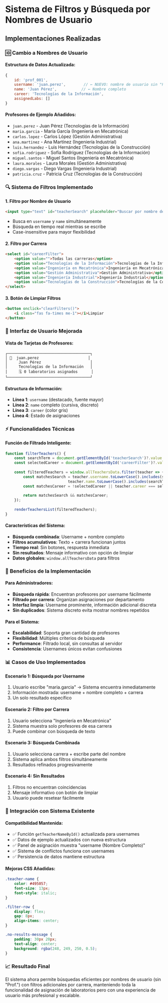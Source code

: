 # Sistema de Filtros y Búsqueda por Nombres de Usuario

## Implementaciones Realizadas

### 🆔 **Cambio a Nombres de Usuario**

#### **Estructura de Datos Actualizada:**
```javascript
{
    id: 'prof_001',
    username: 'juan.perez',        // ← NUEVO: nombre de usuario sin "Prof."
    name: 'Juan Pérez',           // ← Nombre completo
    career: 'Tecnologías de la Información',
    assignedLabs: []
}
```

#### **Profesores de Ejemplo Añadidos:**
- `juan.perez` - Juan Pérez (Tecnologías de la Información)
- `maria.garcia` - María García (Ingeniería en Mecatrónica)  
- `carlos.lopez` - Carlos López (Gestión Administrativa)
- `ana.martinez` - Ana Martínez (Ingeniería Industrial)
- `luis.hernandez` - Luis Hernández (Tecnologías de la Construcción)
- `sofia.rodriguez` - Sofía Rodríguez (Tecnologías de la Información)
- `miguel.santos` - Miguel Santos (Ingeniería en Mecatrónica)
- `laura.morales` - Laura Morales (Gestión Administrativa)
- `diego.vargas` - Diego Vargas (Ingeniería Industrial)
- `patricia.cruz` - Patricia Cruz (Tecnologías de la Construcción)

### 🔍 **Sistema de Filtros Implementado**

#### **1. Filtro por Nombre de Usuario**
```html
<input type="text" id="teacherSearch" placeholder="Buscar por nombre de usuario...">
```
- Busca en `username` y `name` simultáneamente
- Búsqueda en tiempo real mientras se escribe
- Case-insensitive para mayor flexibilidad

#### **2. Filtro por Carrera**
```html
<select id="careerFilter">
    <option value="">Todas las carreras</option>
    <option value="Tecnologías de la Información">Tecnologías de la Información</option>
    <option value="Ingeniería en Mecatrónica">Ingeniería en Mecatrónica</option>
    <option value="Gestión Administrativa">Gestión Administrativa</option>
    <option value="Ingeniería Industrial">Ingeniería Industrial</option>
    <option value="Tecnologías de la Construcción">Tecnologías de la Construcción</option>
</select>
```

#### **3. Botón de Limpiar Filtros**
```html
<button onclick="clearFilters()">
    <i class="fas fa-times me-1"></i>Limpiar
</button>
```

### 🎨 **Interfaz de Usuario Mejorada**

#### **Vista de Tarjetas de Profesores:**
```
┌─────────────────────────────────────┐
│ 👤  juan.perez                      │
│     Juan Pérez                      │  
│     Tecnologías de la Información   │
│     🗓️ 0 laboratorios asignados      │
└─────────────────────────────────────┘
```

#### **Estructura de Información:**
- **Línea 1**: `username` (destacado, fuente mayor)
- **Línea 2**: `name` completo (cursiva, discreto)
- **Línea 3**: `career` (color gris)
- **Línea 4**: Estado de asignaciones

### ⚡ **Funcionalidades Técnicas**

#### **Función de Filtrado Inteligente:**
```javascript
function filterTeachers() {
    const searchTerm = document.getElementById('teacherSearch')?.value.toLowerCase();
    const selectedCareer = document.getElementById('careerFilter')?.value;
    
    const filteredTeachers = window.allTeachersData.filter(teacher => {
        const matchesSearch = teacher.username.toLowerCase().includes(searchTerm) || 
                            teacher.name.toLowerCase().includes(searchTerm);
        const matchesCareer = !selectedCareer || teacher.career === selectedCareer;
        
        return matchesSearch && matchesCareer;
    });
    
    renderTeachersList(filteredTeachers);
}
```

#### **Características del Sistema:**
- **Búsqueda combinada**: Username + nombre completo
- **Filtros acumulativos**: Texto + carrera funcionan juntos
- **Tiempo real**: Sin botones, respuesta inmediata
- **Sin resultados**: Mensaje informativo con opción de limpiar
- **Datos globales**: `window.allTeachersData` para filtros

### 🎯 **Beneficios de la Implementación**

#### **Para Administradores:**
- **Búsqueda rápida**: Encuentran profesores por username fácilmente
- **Filtrado por carrera**: Organizan asignaciones por departamento
- **Interfaz limpia**: Username prominente, información adicional discreta
- **Sin duplicados**: Sistema discreto evita mostrar nombres repetidos

#### **Para el Sistema:**
- **Escalabilidad**: Soporta gran cantidad de profesores
- **Flexibilidad**: Múltiples criterios de búsqueda
- **Performance**: Filtrado local, sin consultas al servidor
- **Consistencia**: Usernames únicos evitan confusiones

### 📊 **Casos de Uso Implementados**

#### **Escenario 1: Búsqueda por Username**
1. Usuario escribe "maria.garcia" → Sistema encuentra inmediatamente
2. Información mostrada: username + nombre completo + carrera
3. Un solo resultado específico

#### **Escenario 2: Filtro por Carrera**
1. Usuario selecciona "Ingeniería en Mecatrónica"
2. Sistema muestra solo profesores de esa carrera
3. Puede combinar con búsqueda de texto

#### **Escenario 3: Búsqueda Combinada**
1. Usuario selecciona carrera + escribe parte del nombre
2. Sistema aplica ambos filtros simultáneamente
3. Resultados refinados progresivamente

#### **Escenario 4: Sin Resultados**
1. Filtros no encuentran coincidencias
2. Mensaje informativo con botón de limpiar
3. Usuario puede resetear fácilmente

### 🔧 **Integración con Sistema Existente**

#### **Compatibilidad Mantenida:**
- ✅ Función `getTeacherNameById()` actualizada para usernames
- ✅ Datos de ejemplo actualizados con nueva estructura
- ✅ Panel de asignación muestra "username (Nombre Completo)"
- ✅ Sistema de conflictos funciona con usernames
- ✅ Persistencia de datos mantiene estructura

#### **Mejoras CSS Añadidas:**
```css
.teacher-name {
    color: #495057;
    font-size: 13px;
    font-style: italic;
}

.filter-row {
    display: flex;
    gap: 8px;
    align-items: center;
}

.no-results-message {
    padding: 30px 20px;
    text-align: center;
    background: rgba(248, 249, 250, 0.5);
}
```

### 📈 **Resultado Final**

El sistema ahora permite búsquedas eficientes por nombres de usuario (sin "Prof.") con filtros adicionales por carrera, manteniendo toda la funcionalidad de asignación de laboratorios pero con una experiencia de usuario más profesional y escalable.